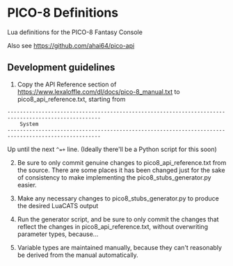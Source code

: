 # PICO-8 Definitions

Lua definitions for the PICO-8 Fantasy Console

Also see https://github.com/ahai64/pico-api

## Development guidelines

1. Copy the API Reference section of https://www.lexaloffle.com/dl/docs/pico-8_manual.txt to pico8_api_reference.txt, starting from

```
----------------------------------------------------------------------------------------------------
    System
----------------------------------------------------------------------------------------------------
```

Up until the next `^=+` line. (Ideally there'll be a Python script for this soon)

2. Be sure to only commit genuine changes to pico8_api_reference.txt from the source. There are some places it has been changed just for the sake of consistency to make implementing the pico8_stubs_generator.py easier.

3. Make any necessary changes to pico8_stubs_generator.py to produce the desired LuaCATS output

4. Run the generator script, and be sure to only commit the changes that reflect the changes in pico8_api_reference.txt, without overwriting parameter types, because...

5. Variable types are maintained manually, because they can't reasonably be derived from the manual automatically.
